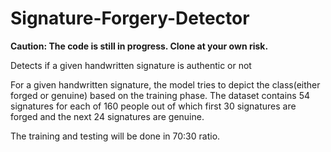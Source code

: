 # Signature-Forgery-Detector
<b>Caution: The code is still in progress. Clone at your own risk.</b>

Detects if a given handwritten signature is authentic or not

For a given handwritten signature, the model tries to depict the class(either forged or genuine) based on the training phase.
The dataset contains 54 signatures for each of 160 people out of which first 30 signatures are forged and the next 24 signatures are genuine.

The training and testing will be done in 70:30 ratio. 

